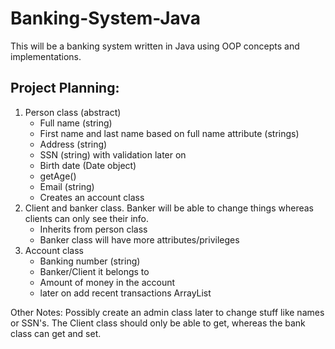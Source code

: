 # Banking-System-Java
This will be a banking system written in Java using OOP concepts and implementations.

## Project Planning:
1. Person class (abstract)
    - Full name (string)
    - First name and last name based on full name attribute (strings)
    - Address (string)
    - SSN (string) with validation later on
    - Birth date (Date object)
    - getAge()
    - Email (string)
    - Creates an account class 
2. Client and banker class. Banker will be able to change things whereas clients can only see their info.
    - Inherits from person class
    - Banker class will have more attributes/privileges
3. Account class
    - Banking number (string)
    - Banker/Client it belongs to
    - Amount of money in the account
    - later on add recent transactions ArrayList
    

Other Notes:
Possibly create an admin class later to change stuff like names or SSN's.
The Client class should only be able to get, whereas the bank class can get and set.